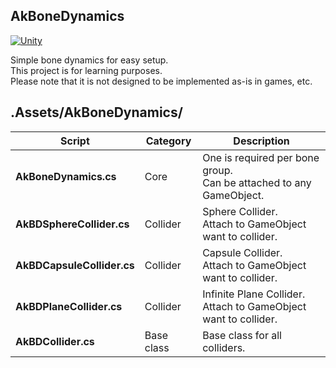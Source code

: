 ## AkBoneDynamics
[![Unity](https://img.shields.io/badge/-Unity-333333.svg?logo=unity&style=plastic)](https://unity3d.com)  

Simple bone dynamics for easy setup.  
This project is for learning purposes.  
Please note that it is not designed to be implemented as-is in games, etc. 

## .Assets/AkBoneDynamics/
|Script|Category|Description|
|---|---|---|
|**AkBoneDynamics.cs**|Core|One is required per bone group.<br>Can be attached to any GameObject.|
|**AkBDSphereCollider.cs**|Collider|Sphere Collider.<br>Attach to GameObject want to collider.|
|**AkBDCapsuleCollider.cs**|Collider|Capsule Collider.<br>Attach to GameObject want to collider.|
|**AkBDPlaneCollider.cs**|Collider|Infinite Plane Collider.<br>Attach to GameObject want to collider.|
|**AkBDCollider.cs**|Base class|Base class for all colliders.|
